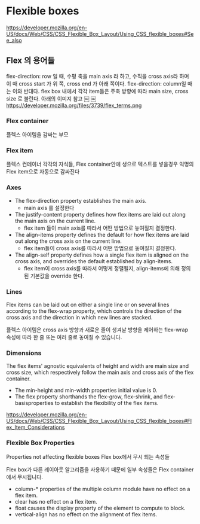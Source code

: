 # Flexible boxes
https://developer.mozilla.org/en-US/docs/Web/CSS/CSS_Flexible_Box_Layout/Using_CSS_flexible_boxes#See_also

## Flex 의 용어들

flex-direction: row 일 때, 수평 축을 main axis 라 하고, 수직을 cross axis라 하며 이 때 cross start 가 위  쪽, cross end 가 아래 쪽이다.
flex-direction: column일 때는 이와 반대다.
flex box 내에서 각각 item들은 주축 방향에 따라 main size, cross size 로 불린다. 아래의 이미지 참고
￼
￼https://developer.mozilla.org/files/3739/flex_terms.png

### Flex container
플렉스 아이템을 감싸는 부모
### Flex item
플렉스 컨테이너 각각의 자식들, Flex container안에 생으로 텍스트를 넣을경우 익명의 Flex item으로 자동으로 감싸진다

### Axes

* The flex-direction property establishes the main axis.
    * main axis 를 설정한다
* The justify-content property defines how flex items are laid out along the main axis on the current line.
    * flex item 들이 main axis를 따라서 어떤 방법으로 놓여질지 결정한다.
* The align-items property defines the default for how flex items are laid out along the cross axis on the current line.
    * flex item들이 cross axis를 따라서 어떤 방법으로 놓여질지 결정한다.
* The align-self property defines how a single flex item is aligned on the cross axis, and overrides the default established by align-items.
    * flex item이 cross axis를 따라서 어떻게 정렬될지, align-items에 의해 정의된 기본값을 override 한다.

### Lines

Flex items can be laid out on either a single line or on several lines according to the flex-wrap property, which controls the direction of the cross axis and the direction in which new lines are stacked.

플렉스 아이템은 cross axis 방향과 새로운 줄이 생겨날 방향을 제어하는 flex-wrap 속성에 따라 한 줄 또는 여러 줄로 놓여질 수 있습니다.

### Dimensions

The flex items' agnostic equivalents of height and width are main size and cross size, which respectively follow the main axis and cross axis of the flex container.

* The min-height and min-width properties initial value is 0.
* The flex property shorthands the flex-grow, flex-shrink, and flex-basisproperties to establish the flexibility of the flex items.

https://developer.mozilla.org/en-US/docs/Web/CSS/CSS_Flexible_Box_Layout/Using_CSS_flexible_boxes#Flex_Item_Considerations

### Flexible Box Properties

Properties not affecting flexible boxes Flex box에서 무시 되는 속성들

Flex box가 다른 레이아웃 알고리즘을 사용하기 때문에 일부 속성들은 Flex container 에서 무시됩니다.

* column-* properties of the multiple column module have no effect on a flex item.
* clear has no effect on a flex item.
* float causes the display property of the element to compute to block.
* vertical-align has no effect on the alignment of flex items.











